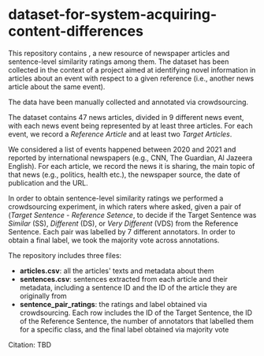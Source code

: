 # dataset-for-system-acquiring-content-differences

This repository contains <nome dataset>, a new resource of newspaper articles and sentence-level similarity ratings among them.
The dataset has been collected in the context of a project aimed at identifying novel information in articles about an event with respect to a given reference (i.e., another news article about the same event).

The data have been manually collected and annotated via crowdsourcing.

The dataset contains 47 news articles, divided in 9 different news event, with each news event being represented by at least three articles. For each event, we record a *Reference Article* and at least two *Target Articles*.

We considered a list of events happened between 2020 and 2021 and reported by international newspapers (e.g., CNN, The Guardian, Al Jazeera English). For each article, we record the news it is sharing, the main topic of that news (e.g., politics, health etc.), the newspaper source, the date of publication and the URL.

In order to obtain sentence-level similarity ratings we performed a crowdsourcing experiment, in which raters where asked, given a pair of (*Target Sentence* - *Reference Setence*, to decide if the Target Sentence was *Similar* (SS), *Different* (DS), or *Very Different* (VDS) from the Reference Sentence. Each pair was labelled by 7 different annotators. In order to obtain a final label, we took the majority vote across annotations.

The repository includes three files:

- **articles.csv**: all the articles' texts and metadata about them
- **sentences.csv**: sentences extracted from each article and their metadata, including a sentence ID and the ID of the article they are originally from
- **sentence_pair_ratings**: the ratings and label obtained via crowdsourcing. Each row includes the ID of the Target Sentence, the ID of the Reference Sentence, the number of annotators that labelled them for a specific class, and the final label obtained via majority vote

Citation: TBD
